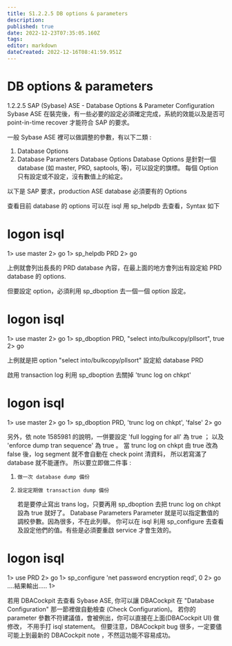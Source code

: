 ```yaml
---
title: S1.2.2.5	DB options & parameters
description: 
published: true
date: 2022-12-23T07:35:05.160Z
tags: 
editor: markdown
dateCreated: 2022-12-16T08:41:59.951Z
---
```


# DB options & parameters
1.2.2.5 SAP (Sybase) ASE - Database Options & Parameter Configuration
Sybase ASE 在裝完後，有一些必要的設定必須確定完成，系統的效能以及是否可 point-in-time recover 
才能符合 SAP 的要求。

一般 Sybase ASE 裡可以做調整的參數，有以下二類 :
1.	Database Options
2.	Database Parameters
Database Options 
Database Options 是針對一個 database (如 master,  PRD,  saptools, 等)，可以設定的旗標。
每個 Option 只有設定或不設定，沒有數值上的給定。

以下是 SAP 要求，production  ASE database 必須要有的 Options

<tbd>

查看目前 database 的 options 可以在 isql 用 sp_helpdb  去查看，Syntax 如下

  # logon isql 
  1> use master
  2> go 
   1> sp_helpdb  PRD
  2> go 

上例就會列出長長的 PRD database 內容，在最上面的地方會列出有設定給 PRD database 的  options.

但要設定 option，必須利用 sp_dboption 去一個一個 option 設定。

  # logon isql 
  1> use master
  2> go <ENTER>
  1> sp_dboption PRD, "select into/bulkcopy/pllsort", true
  2> go <ENTER>

上例就是把 option "select into/bulkcopy/pllsort" 設定給 database PRD

啟用 transaction log 
  利用 sp_dboption 去關掉 'trunc log on chkpt'
  # logon isql 
  1> use master
  2> go <ENTER>
  1> sp_dboption PRD, 'trunc log on chkpt', 'false'
  2> go <ENTER>

  另外，依 note 1585981 的說明，一併要設定  'full logging for all' 為 true ；
以及  'enforce dump tran sequence' 為 true 。
  當 trunc log on chkpt 由 true 改為 false 後，log segment 就不會自動在 check point 清資料，
所以若寫滿了 database 就不能運作。
  所以要立即做二件事 :
1.	   做一次 database dump 備份
2.	   設定定期做 transaction dump 備份  
   若是要停止寫出 trans log，只要再用 sp_dboption 去把 trunc log on chkpt 設為 true 就好了。
Database Parameters
Parameter 就是可以指定數值的調校參數。因為很多，不在此列舉。
你可以在 isql 利用 sp_configure  去查看及設定他們的值。有些是必須要重啟 service 才會生效的。

  # logon isql 
  1> use PRD
  2> go  <ENTER>
  1> sp_configure 'net password encryption reqd', 0
  2> go <ENTER>
  ....結果輸出.....
  1>

若用 DBACockpit 去查看 Sybase ASE, 你可以讓 DBACockpit 在 "Database Configuration" 
那一節裡做自動檢查 (Check Configuration)。
若你的 parameter 參數不符建議值，會被例出，你可以直接在上面(DBACockpit UI) 做修改，
不用手打 isql statement。
但要注意，DBACockpit bug 很多，一定要儘可能上到最新的 DBACockpit note ，不然這功能不容易成功。
